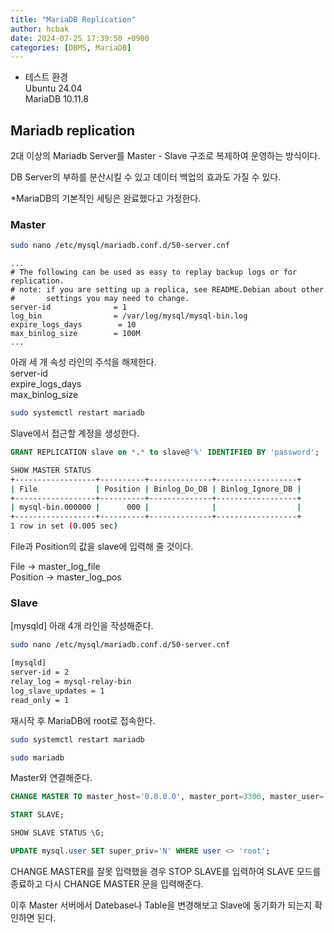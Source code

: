 ```yaml
---
title: "MariaDB Replication"
author: hcbak
date: 2024-07-25 17:39:50 +0900
categories: [DBMS, MariaDB]
---
```


- 테스트 환경  
Ubuntu 24.04  
MariaDB 10.11.8

## Mariadb replication

2대 이상의 Mariadb Server를 Master - Slave 구조로 복제하여 운영하는 방식이다.

DB Server의 부하를 분산시킬 수 있고 데이터 백업의 효과도 가질 수 있다.

\*MariaDB의 기본적인 세팅은 완료했다고 가정한다.  

### Master
```bash
sudo nano /etc/mysql/mariadb.conf.d/50-server.cnf
```

```
...
# The following can be used as easy to replay backup logs or for replication.
# note: if you are setting up a replica, see README.Debian about other
#       settings you may need to change.
server-id              = 1
log_bin                = /var/log/mysql/mysql-bin.log
expire_logs_days        = 10
max_binlog_size        = 100M
...
```
아래 세 개 속성 라인의 주석을 해제한다.  
server-id  
expire_logs_days  
max_binlog_size

```bash
sudo systemctl restart mariadb
```

Slave에서 접근할 계정을 생성한다.

```sql
GRANT REPLICATION slave on *.* to slave@'%' IDENTIFIED BY 'password';
```

```bash
SHOW MASTER STATUS
+------------------+----------+--------------+------------------+
| File             | Position | Binlog_Do_DB | Binlog_Ignore_DB |
+------------------+----------+--------------+------------------+
| mysql-bin.000000 |      000 |              |                  |
+------------------+----------+--------------+------------------+
1 row in set (0.005 sec)
```
File과 Position의 값을 slave에 입력해 줄 것이다.

File → master_log_file  
Position → master_log_pos

### Slave
[mysqld] 아래 4개 라인을 작성해준다.
```bash
sudo nano /etc/mysql/mariadb.conf.d/50-server.cnf

[mysqld]
server-id = 2
relay_log = mysql-relay-bin
log_slave_updates = 1
read_only = 1
```

재시작 후 MariaDB에 root로 접속한다.

```bash
sudo systemctl restart mariadb

sudo mariadb
```

Master와 연결해준다.

```sql
CHANGE MASTER TO master_host='0.0.0.0', master_port=3306, master_user='slave', master_password='password', master_log_file='mysql-bin.000000', master_log_pos=0000;

START SLAVE;

SHOW SLAVE STATUS \G;

UPDATE mysql.user SET super_priv='N' WHERE user <> 'root';
```
CHANGE MASTER를 잘못 입력했을 경우 STOP SLAVE를 입력하여 SLAVE 모드를 종료하고 다시 CHANGE MASTER 문을 입력해준다.

이후 Master 서버에서 Datebase나 Table을 변경해보고 Slave에 동기화가 되는지 확인하면 된다.